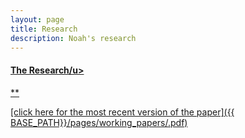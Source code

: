 ```yaml
---
layout: page
title: Research
description: Noah's research
---
```




#### <u>The Research/u>
**

[click here for the most recent version of the paper]({{ BASE_PATH}}/pages/working_papers/.pdf)


<!-- Note: this is how to write a comment in HTML. Everything in here won't show up on your webpage.-->

<!--
To increase the size of the title, use fewer # in front of the paper title.
To decrease the size of the title, use more #. 
To remove the italics, remove the * before and after the description
To remove the underline from the title, remove the <u> tags (<u> and </u>)
-->